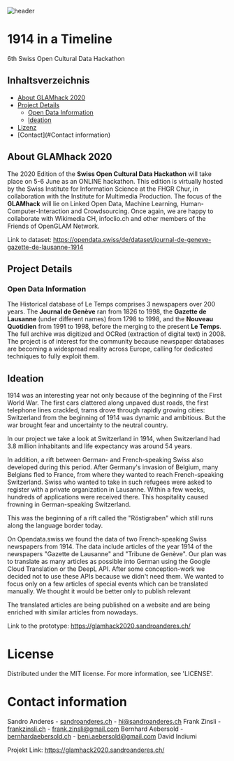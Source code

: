 ![header](https://user-images.githubusercontent.com/51910214/83946417-09c46e00-a811-11ea-9b2a-0393189abdd7.jpg)

# 1914 in a Timeline
 6th Swiss Open Cultural Data Hackathon
 
## Inhaltsverzeichnis

* [About GLAMhack 2020](#About-GLAMhack-2020)
* [Project Details](#Project-Details)
  * [Open Data Information](#Open-Data-Information)
  * [Ideation](#Ideation)
* [Lizenz](#Lizenz)
* [Contact](#Contact information)

## About GLAMhack 2020
The 2020 Edition of the **Swiss Open Cultural Data Hackathon** will take place on 5-6 June as an ONLINE hackathon. This edition is virtually hosted by the Swiss Institute for Information Science at the FHGR Chur, in collaboration with the Institute for Multimedia Production. The focus of the **GLAMhack** will lie on Linked Open Data, Machine Learning, Human-Computer-Interaction and Crowdsourcing. Once again, we are happy to collaborate with Wikimedia CH, infoclio.ch and other members of the Friends of OpenGLAM Network.

Link to dataset: https://opendata.swiss/de/dataset/journal-de-geneve-gazette-de-lausanne-1914

## Project Details
### Open Data Information
The Historical database of Le Temps comprises 3 newspapers over 200 years. The **Journal de Genève** ran from 1826 to 1998, the **Gazette de Lausanne** (under different names) from 1798 to 1998, and the **Nouveau Quotidien** from 1991 to 1998, before the merging to the present **Le Temps**. The full archive was digitized and OCRed (extraction of digital text) in 2008. The project is of interest for the community because newspaper databases are becoming a widespread reality across Europe, calling for dedicated techniques to fully exploit them.

## Ideation
1914 was an interesting year not only because of the beginning of the First World War. The first cars clattered along unpaved dust roads, the first telephone lines crackled, trams drove through rapidly growing cities: Switzerland from the beginning of 1914 was dynamic and ambitious. But the war brought fear and uncertainty to the neutral country.

In our project we take a look at Switzerland in 1914, when Switzerland had 3.8 million inhabitants and life expectancy was around 54 years.

In addition, a rift between German- and French-speaking Swiss also developed during this period. After Germany's invasion of Belgium, many Belgians fled to France, from where they wanted to reach French-speaking Switzerland. Swiss who wanted to take in such refugees were asked to register with a private organization in Lausanne. Within a few weeks, hundreds of applications were received there. This hospitality caused frowning in German-speaking Switzerland.

This was the beginning of a rift called the "Röstigraben" which still runs along the language border today.

On Opendata.swiss we found the data of two French-speaking Swiss newspapers from 1914. The data include articles of the year 1914 of the newspapers "Gazette de Lausanne" and "Tribune de Genève". Our plan was to translate as many articles as possible into German using the Google Cloud Translation or the DeepL API. After some conception-work we decided not to use these APIs because we didn't need them. We wanted to focus only on a few articles of special events which can be translated manually. We thought it would be better only to publish relevant

The translated articles are being published on a website and are being enriched with similar articles from nowadays.

Link to the prototype: https://glamhack2020.sandroanderes.ch/

# License
Distributed under the MIT license. For more information, see 'LICENSE'.

# Contact information
Sandro Anderes - [sandroanderes.ch](https://sandroanderes.ch) - hi@sandroanderes.ch
Frank Zinsli - [frankzinsli.ch](https://frankzinsli.ch) - frank.zinsli@gmail.com
Bernhard Aebersold - [bernhardaebersold.ch](https://bernhardaebersold.ch) - beni.aebersold@gmail.com
David Indiumi

Projekt Link: https://glamhack2020.sandroanderes.ch/

